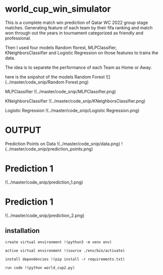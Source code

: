 # world_cup_win_simulator

This is a complete match win prediction of Qatar WC 2022 group stage matches. Generating feature of each team by their fifa ranking and match won through out the years in tournament categorized as friendly and professional.


Then I used four models Random florest, MLPClassifier, KNeighborsClassifier and Logistic Regression on those features to trains the data.

The idea is to separete the performance of each Team as Home or Away.

here is the snipshot of the models
Random Forest
![](../master/code_snip/Random Forest.png)

MLPClassifier
!(../master/code_snip/MLPClassifier.png)

KNeighborsClassifier
!(../master/code_snip/KNeighborsClassifier.png)

Logistic Regression
!(../master/code_snip/Logistic Regression.png)

# OUTPUT
Prediction Points on Data
!(../master/code_snip/data.png)
!(../master/code_snip/prediction_points.png)

# Prediction 1
!(../master/code_snip/prediction_1.png)
# Prediction 1
!(../master/code_snip/prediction_2.png)


## installation

```
create virtual environment !(python3 -m venv env)

active virtual environment !(source ./env/bin/activate)

install dependencies !(pip install -r requirements.txt) 

run code !(python world_cup2.py)
```